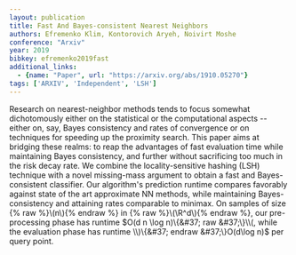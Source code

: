```yaml
---
layout: publication
title: Fast And Bayes-consistent Nearest Neighbors
authors: Efremenko Klim, Kontorovich Aryeh, Noivirt Moshe
conference: "Arxiv"
year: 2019
bibkey: efremenko2019fast
additional_links:
  - {name: "Paper", url: "https://arxiv.org/abs/1910.05270"}
tags: ['ARXIV', 'Independent', 'LSH']
---
```

Research on nearest-neighbor methods tends to focus somewhat dichotomously either on the statistical or the computational aspects -- either on, say, Bayes consistency and rates of convergence or on techniques for speeding up the proximity search. This paper aims at bridging these realms: to reap the advantages of fast evaluation time while maintaining Bayes consistency, and further without sacrificing too much in the risk decay rate. We combine the locality-sensitive hashing (LSH) technique with a novel missing-mass argument to obtain a fast and Bayes-consistent classifier. Our algorithm's prediction runtime compares favorably against state of the art approximate NN methods, while maintaining Bayes-consistency and attaining rates comparable to minimax. On samples of size \{&#37; raw &#37;\}\\(n\\)\{&#37; endraw &#37;\} in \{&#37; raw &#37;\}\\(\R^d\\)\{&#37; endraw &#37;\}, our pre-processing phase has runtime $O(d n \log n)\{&#37; raw &#37;\}\\(, while the evaluation phase has runtime \\)\{&#37; endraw &#37;\}O(d\log n)$ per query point.
